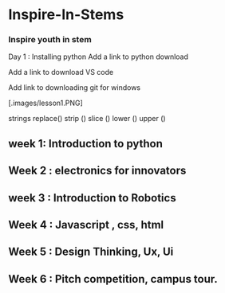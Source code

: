 # Inspire-In-Stems
### Inspire youth in stem
Day 1 : Installing python
Add a link to python download


Add a link to download VS code 

Add link to downloading git for windows

[.images/lesson1.PNG]

strings
replace()
strip ()
slice ()
lower ()
upper ()




## week 1: Introduction to python

## Week 2 : electronics for innovators

## week 3 : Introduction to Robotics

## Week 4 : Javascript , css, html

## Week 5 : Design Thinking, Ux, Ui

## Week 6 : Pitch competition, campus tour.